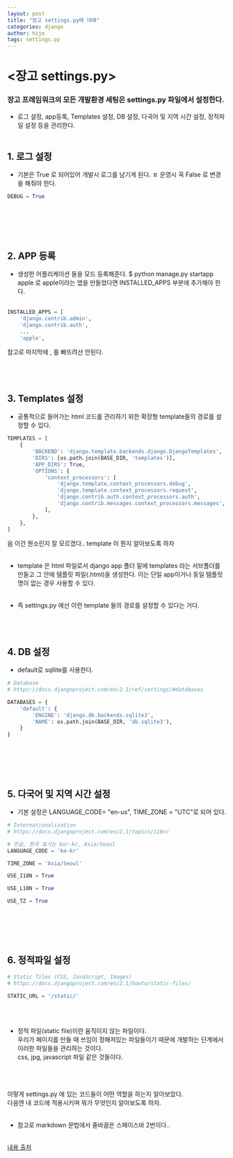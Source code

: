 ```yaml
---
layout: post
title: "장고 settings.py에 대해"
categories: django
author: hije
tags: settings.py
---
```

# <장고 settings.py>
### 장고 프레임워크의 모든 개발환경 세팅은 settings.py 파일에서 설정한다.
* 로그 설정, app등록, Templates 설정, DB 설정, 다국어 및 지역 시간 설정, 정적파일 설정 등을 관리한다.<br/><br/>

## 1. 로그 설정
* 기본은 True 로 되어있어 개발시 로그를 남기게 된다. ㅍ 
운영시 꼭 False 로 변경을 해줘야 한다.
```python
DEBUG = True
``` 
<br/><br/>
<br/><br/>

## 2. APP 등록
* 생성한 어플리케이션 들을 모드 등록해준다.
$ python manage.py startapp apple 로 apple이라는 앱을 만들었다면 
INSTALLED_APPS 부분에 추가해야 한다.<br/><br/>
```python
INSTALLED_APPS = [
    'django.contrib.admin',
    'django.contrib.auth',
    ...
    'apple',
```
참고로 마지막에 , 를 빠뜨려선 안된다.<br/><br/><br/><br/>

## 3. Templates 설정
* 공통적으로 들어가는 html 코드를 관리하기 위한 확장형 template들의 경로를 설정할 수 있다.
```python
TEMPLATES = [
    {
        'BACKEND': 'django.template.backends.django.DjangoTemplates',
        'DIRS': [os.path.join(BASE_DIR, 'templates')],
        'APP_DIRS': True,
        'OPTIONS': {
            'context_processors': [
                'django.template.context_processors.debug',
                'django.template.context_processors.request',
                'django.contrib.auth.context_processors.auth',
                'django.contrib.messages.context_processors.messages',
            ],
        },
    },
]
```
음 이건 뭔소린지 잘 모르겠다.. template 이 뭔지 알아보도록 하자<br/><br/>
* template 은 html 파일로서 django app 폴더 밑에 templates 라는 서브폴더를 만들고 그 안에 템플릿 파일(.html)을 생성한다. 이는 단일 app이거나 동일 템플릿명이 없는 경우 사용할 수 있다.<br/><br/>

* 즉 settings.py 에선 이런 template 들의 경로를 설정할 수 있다는 거다.<br/><br/><br/><br/>

## 4. DB 설정
* default로 sqllite를 사용한다.
```python
# Database
# https://docs.djangoproject.com/en/2.1/ref/settings/#databases

DATABASES = {
    'default': {
        'ENGINE': 'django.db.backends.sqlite3',
        'NAME': os.path.join(BASE_DIR, 'db.sqlite3'),
    }
}
```

<br/><br/><br/><br/>

## 5. 다국어 및 지역 시간 설정
* 기본 설정은 LANGUAGE_CODE= "en-us", TIME_ZONE = "UTC"로 되어 있다.
```python
# Internationalization
# https://docs.djangoproject.com/en/2.1/topics/i18n/

# 한글, 한국 표기는 kor-kr, Asia/Seoul
LANGUAGE_CODE = 'ko-kr'

TIME_ZONE = 'Asia/Seoul'

USE_I18N = True

USE_L10N = True

USE_TZ = True
```

<br/><br/><br/><br/>

## 6. 정적파일 설정
```python
# Static files (CSS, JavaScript, Images)
# https://docs.djangoproject.com/en/2.1/howto/static-files/

STATIC_URL = '/static/'
```
<br/><br/>

* 정적 파일(static file)이란 움직이지 않는 파일이다.  
우리가 페이지를 만들 때 쓰임이 정해져있는 파일들이기 때문에 개발하는 단계에서 이러한 파일들을 관리하는 것이다.  
css, jpg, javascript 파일 같은 것들이다.<br/><br/><br/><br/>

이렇게 settings.py 에 있는 코드들이 어떤 역할을 하는지 알아보았다.  
다음엔 내 코드에 적용시키며 뭐가 무엇인지 알아보도록 하자.<br/><br/>

* 참고로 markdown 문법에서 줄바꿈은 스페이스바 2번이다..<br/><br/>

[내용 출처](https://myjamong.tistory.com/101)




